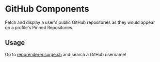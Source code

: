 # GitHub Components

Fetch and display a user's public GitHub repositories as they would appear on a profile's Pinned Repositories.

## Usage

Go to [reporenderer.surge.sh](http://reporenderer.surge.sh) and search a GitHub username!

<!-- ## Usage

Create a new [OAuth Application](https://github.com/settings/applications/new) on GitHub and get your `client_id` and `client_secret` (otherwise you're limited to 60 API calls).

Create a new file in the project root called `config.js` and, in it, store your `client_id` and `client_secret` along with the username of the user whose repositories you want to see, like so: 

```
// config.js

config {
	client_id: 'XXX',
	client_secret: 'XXX'
}

```

Then open up `index.html` and check it out. -->